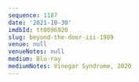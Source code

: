 ```yaml
---
sequence: 1187
date: '2021-10-30'
imdbId: tt0096920
slug: beyond-the-door-iii-1989
venue: null
venueNotes: null
medium: Blu-ray
mediumNotes: Vinegar Syndrome, 2020
---
```


